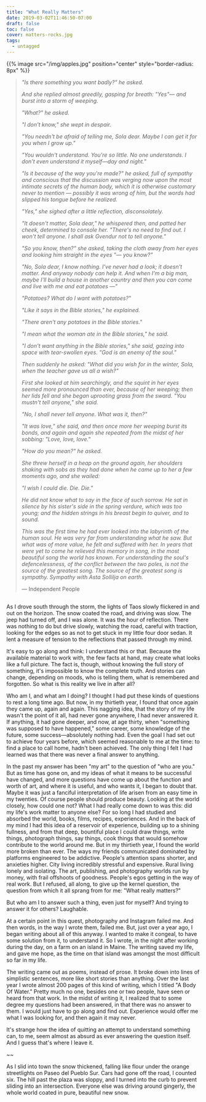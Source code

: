 ```yaml
---
title: "What Really Matters"
date: 2019-03-02T11:46:50-07:00
draft: false
toc: false
cover: matters-rocks.jpg
tags:
  - untagged
---
```


{{% image src="/img/apples.jpg" position="center" style="border-radius: 8px" %}}


> *"Is there something you want badly?" he asked.*
>
> *And she replied almost greedily, gasping for breath: "Yes"— and burst into a storm of weeping.*
>
> *"What?" he asked.*
>
> *"I don't know," she wept in despair.*
>
> *"You needn't be afraid of telling me, Sola dear. Maybe I can get it for you when I grow up."*
>
> *"You wouldn't understand. You're so little. No one understands. I don't even understand it myself—day and night."*
>
> *"Is it because of the way you're made?" he asked, full of sympathy and conscious that the discussion was verging now upon the most intimate secrets of the human body, which it is otherwise customary never to mention — possibly it was wrong of him, but the words had slipped his tongue before he realized.*
>
> *"Yes," she sighed after a little reflection, disconsolately.*
>
> *"It doesn't matter, Sola dear," he whispered then, and patted her cheek, determined to console her. "There's no need to find out. I won't tell anyone. I shall ask Gvendur not to tell anyone."*
>
> *"So you know, then?" she asked, taking the cloth away from her eyes and looking him straight in the eyes "— you know?"*
>
> *"No, Sola dear, I know nothing. I've never had a look; it doesn't matter. And anyway nobody can help it. And when I'm a big man, maybe I'll build a house in another country and then you can come and live with me and eat potatoes —"*
>
> *"Potatoes? What do I want with potatoes?"*
>
> *"Like it says in the Bible stories," he explained.*
>
> *"There aren't any potatoes in the Bible stories."*
>
> *"I mean what the woman ate in the Bible stories," he said.*
>
> *"I don't want anything in the Bible stories," she said, gazing into space with tear-swollen eyes. "God is an enemy of the soul."*
>
> *Then suddenly he asked: "What did you wish for in the winter, Sola, when the teacher gave us all a wish?"*
>
> *First she looked at him searchingly, and the squint in her eyes seemed more pronounced than ever, because of her weeping; then her lids fell and she began uprooting grass from the sward. "You mustn't tell anyone," she said.*
>
> *"No, I shall never tell anyone. What was it, then?"*
>
> *"It was love," she said, and then once more her weeping burst its bonds, and again and again she repeated from the midst of her sobbing: "Love, love, love."*
>
> *"How do you mean?" he asked.*
>
> *She threw herself in a heap on the ground again, her shoulders shaking with sobs as they had done when he came up to her a few moments ago, and she wailed:*
>
> *"I wish I could die. Die. Die."*
>
> *He did not know what to say in the face of such sorrow. He sat in silence by his sister's side in the spring verdure, which was too young; and the hidden strings in his breast begin to quiver, and to sound.*
>
> *This was the first time he had ever looked into the labyrinth of the human soul. He was very far from understanding what he saw. But what was of more value, he felt and suffered with her. In years that were yet to come he relieved this memory in song, in the most beautiful song the world has known. For understanding the soul's defencelessness, of the conflict between the two poles, is not the source of the greatest song. The source of the greatest song is sympathy. Sympathy with Asta Sollilja on earth.*
>
> — Independent People

##  

As I drove south through the storm, the lights of Taos slowly flickered in and out on the horizon. The snow coated the road, and driving was slow. The jeep had turned off, and I was alone. It was the hour of reflection. There was nothing to do but drive slowly, watching the road, careful with traction, looking for the edges so as not to get stuck in my little four door sedan. It lent a measure of tension to the reflections that passed through my mind.

It's easy to go along and think: I understand this or that. Because the available material to work with, the few facts at hand, may create what looks like a full picture. The fact is, though, without knowing the full story of something, it's impossible to know the complete truth. And stories can change, depending on moods, who is telling them, what is remembered and forgotten. So what is this reality we live in after all?

Who am I, and what am I doing? I thought I had put these kinds of questions to rest a long time ago. But now, in my thirtieth year, I found that once again they came up, again and again. This nagging idea, that the story of my life wasn't the point of it all, had never gone anywhere, I had never answered it. If anything, it had gone deeper, and now, at age thirty, when "something was supposed to have happened," some career, some knowledge of the future, some success—absolutely nothing had. Even the goal I had set out to achieve four years before, which seemed reasonable to me at the time: to find a place to call home, hadn't been achieved. The only thing I felt I had learned was that there was never a final answer to anything.

In the past my answer has been "my art" to the question of "who are you." But as time has gone on, and my ideas of what it means to be successful have changed, and more questions have come up about the function and worth of art, and where it is useful, and who wants it, I began to doubt that. Maybe it was just a fanciful interpretation of life arisen from an easy time in my twenties. Of course people should produce beauty. Looking at the world closely, how could one not? What I had really come down to was this: did my life's work matter to anyone else? For so long I had studied and absorbed the world, books, films, recipes, experiences. And in the back of my mind I had this idea of a reservoir of experience, building up to a shining fullness, and from that deep, bountiful place I could draw things, write things, photograph things, say things, cook things that would somehow contribute to the world around me. But in my thirtieth year, I found the world more broken than ever. The ways my friends communicated dominated by platforms engineered to be addictive. People's attention spans shorter, and anxieties higher. City living incredibly stressful and expensive. Rural living lonely and isolating. The art, publishing, and photography worlds run by money, with frail offshoots of goodness. People's egos getting in the way of real work. But I refused, all along, to give up the kernel question, the question from which it all sprang from for me: "What really matters?"

But who am I to answer such a thing, even just for myself? And trying to answer it for others? Laughable.

At a certain point in this quest, photography and Instagram failed me. And then words, in the way I wrote them, failed me. But, just over a year ago, I began writing about all of this anyway. I wanted to make it congeal, to have some solution from it, to understand it. So I wrote, in the night after working during the day, on a farm on an island in Maine. The writing saved my life, and gave me hope, as the time on that island was amongst the most difficult so far in my life.

The writing came out as poems, instead of prose. It broke down into lines of simplistic sentences, more like short stories than anything. Over the last year I wrote almost 200 pages of this kind of writing, which I titled "A Body Of Water." Pretty much no one, besides one or two people, have seen or heard from that work. In the midst of writing it, I realized that to some degree my questions had been answered, in that there was no answer to them. I would just have to go along and find out. Experience would offer me what I was looking for, and then again it may never.

It's strange how the idea of quitting an attempt to understand something can, to me, seem almost as absurd as ever answering the question itself. And I guess that's where I leave it.

~~

As I slid into town the snow thickened, falling like flour under the orange streetlights on Paseo del Pueblo Sur. Cars had gone off the road, I counted six. The hill past the plaza was sloppy, and I turned into the curb to prevent sliding into an intersection. Everyone else was driving around gingerly, the whole world coated in pure, beautiful new snow.
